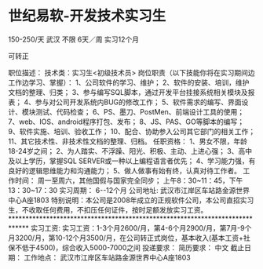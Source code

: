 # 世纪易软-开发技术实习生

150-250/天 武汉 不限 6天／周 实习12个月

可转正

职位描述：
技术类：实习生<初级技术员> 岗位职责（以下技能你将在实习期间边工作边学习、掌握）： 1、公司软件的学习、维护； 2、软件的安装、培训，维护文档的整理、归类； 3、参与编写SQL脚本，通过开发平台挂接系统相关模块及报表； 4、参与对公司开发系统内BUG的修改工作； 5、软件需求的编写、界面设计、模块测试、代码检查； 6、PS、墨刀、PostMen、前端设计工具的使用； 7、web、IOS、android程序打包、发布； 8、JS、PAS、GO等脚本的编写； 9、软件实施、培训、验收工作； 10、配合、协助参入公司其它部门的相关工作； 11、其它技术性、非技术性文档的整理、归档。 任职资格：     1、男女不限，年龄18-24岁之间；     2、为人踏实、不浮躁、阳光、积极、主动、上进心强；      3、高中及以上学历，掌握SQL SERVER或一种以上编程语言者优先；     4、学习能力强，有良好的逻辑思维能力和沟通能力；     5、做人做事有始有终，认真对待工作者。 工作时间：     周一至周六，其他国假与国家完全同步；     上午8：30~11：45，下午13：30~17：30 实习周期：     6--12个月 公司地址:     武汉市江岸区车站路金源世界中心A座1803 特别说明：本公司是2008年成立的正规软件公司，本公司直招实习生，不收取任何费用，不扣压任何证件，按时足额发放实习工资。***************************************************************************** 实习工资:         实习工资：1-3个月2600/月，第4-6个月2900/月，第7月-9个月3200/月，第10-12个月3500/月，在公司转正式岗位，基本收入(基本工资+社保不低于4500)，综合收入5000-7000之间
投递要求：
简历要求： 中文
截止日期：
工作地点：
武汉市江岸区车站路金源世界中心A座1803